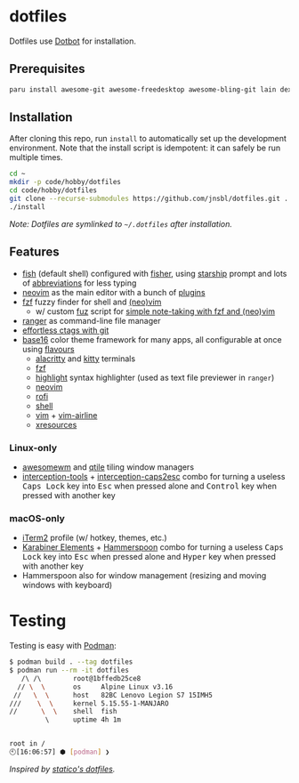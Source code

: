 # dotfiles

Dotfiles use [Dotbot](https://github.com/anishathalye/dotbot) for installation.

## Prerequisites

```bash
paru install awesome-git awesome-freedesktop awesome-bling-git lain dex zoxide fzf
```

## Installation

After cloning this repo, run `install` to automatically set up the development
environment. Note that the install script is idempotent: it can safely be run
multiple times.

```bash
cd ~
mkdir -p code/hobby/dotfiles
cd code/hobby/dotfiles
git clone --recurse-submodules https://github.com/jnsbl/dotfiles.git .
./install
```

_Note: Dotfiles are symlinked to `~/.dotfiles` after installation._

## Features

- [fish](https://fishshell.com/) (default shell) configured with
  [fisher](https://github.com/jorgebucaran/fisher), using [starship](https://starship.rs/) prompt
  and lots of [abbreviations](https://github.com/jnsbl/dotfiles/blob/master/fish/config.fish) for
  less typing
- [neovim](https://neovim.io/) as the main editor with a bunch of
  [plugins](https://github.com/jnsbl/dotfiles/tree/master/neovim/lua/plugins)
- [fzf](https://github.com/junegunn/fzf) fuzzy finder for shell and
  [(neo)vim](https://github.com/junegunn/fzf.vim)
  - w/ custom [fuz](https://github.com/jnsbl/dotfiles/blob/master/bin/fuz) script for
    [simple note-taking with fzf and (neo)vim](https://medium.com/adorableio/simple-note-taking-with-fzf-and-vim-2a647a39cfa)
- [ranger](https://github.com/ranger/ranger) as command-line file manager
- [effortless ctags with git](https://tbaggery.com/2011/08/08/effortless-ctags-with-git.html)
- [base16](https://github.com/chriskempson/base16) color theme framework for many apps, all
  configurable at once using [flavours](https://github.com/misterio77/flavours)
  - [alacritty](https://github.com/aarowill/base16-alacritty) and
    [kitty](https://github.com/kdrag0n/base16-kitty) terminals
  - [fzf](https://github.com/fnune/base16-fzf)
  - [highlight](https://github.com/bezhermoso/base16-highlight) syntax highlighter (used as text
    file previewer in `ranger`)
  - [neovim](https://github.com/bradcush/base16-nvim)
  - [rofi](https://gitlab.com/0xdec/base16-rofi)
  - [shell](https://github.com/chriskempson/base16-shell)
  - [vim](https://github.com/chriskempson/base16-vim) +
    [vim-airline](https://github.com/dawikur/base16-vim-airline-themes)
  - [xresources](https://github.com/binaryplease/base16-xresources)

### Linux-only

- [awesomewm](https://awesomewm.org/) and [qtile](http://www.qtile.org/) tiling window managers
- [interception-tools](https://gitlab.com/interception/linux/tools) +
  [interception-caps2esc](https://gitlab.com/interception/linux/plugins/caps2esc) combo for
  turning a useless <kbd>Caps Lock</kbd> key into <kbd>Esc</kbd> when pressed alone and
  <kbd>Control</kbd> key when pressed with another key

### macOS-only

- [iTerm2](https://iterm2.com/) profile (w/ hotkey, themes, etc.)
- [Karabiner Elements](https://karabiner-elements.pqrs.org/) +
  [Hammerspoon](https://www.hammerspoon.org/) combo for turning a useless <kbd>Caps Lock</kbd>
  key into <kbd>Esc</kbd> when pressed alone and <kbd>Hyper</kbd> key when pressed with another
  key
- Hammerspoon also for window management (resizing and moving windows with keyboard)

# Testing

Testing is easy with [Podman](https://podman.io/):

```bash
$ podman build . --tag dotfiles
$ podman run --rm -it dotfiles
   /\ /\        root@1bffedb25ce8
  // \  \       os     Alpine Linux v3.16
 //   \  \      host   82BC Lenovo Legion S7 15IMH5
///    \  \     kernel 5.15.55-1-MANJARO
//      \  \    shell  fish
         \      uptime 4h 1m


root in /
🕙[16:06:57] ⬢ [podman] ❯
```
_Inspired by [statico's dotfiles](https://github.com/statico/dotfiles)._
